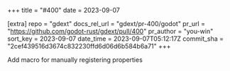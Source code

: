 +++
title = "#400"
date = 2023-09-07

[extra]
repo = "gdext"
docs_rel_url = "gdext/pr-400/godot"
pr_url = "https://github.com/godot-rust/gdext/pull/400"
pr_author = "you-win"
sort_key = 2023-09-07
date_time = 2023-09-07T05:12:17Z
commit_sha = "2cef439516d3674c832230ffd6d06d6b584b6a71"
+++

Add macro for manually registering properties
